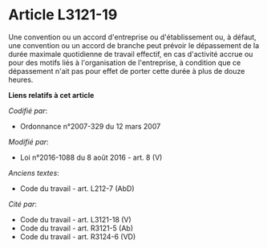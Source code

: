 # Article L3121-19

Une convention ou un accord d'entreprise ou d'établissement ou, à défaut, une convention ou un accord de branche peut prévoir
le dépassement de la durée maximale quotidienne de travail effectif, en cas d'activité accrue ou pour des motifs liés à
l'organisation de l'entreprise, à condition que ce dépassement n'ait pas pour effet de porter cette durée à plus de douze
heures.

**Liens relatifs à cet article**

_Codifié par_:

  - Ordonnance n°2007-329 du 12 mars 2007

_Modifié par_:

  - Loi n°2016-1088 du 8 août 2016 - art. 8 (V)

_Anciens textes_:

  - Code du travail - art. L212-7 (AbD)

_Cité par_:

  - Code du travail - art. L3121-18 (V)
  - Code du travail - art. R3121-5 (Ab)
  - Code du travail - art. R3124-6 (VD)
